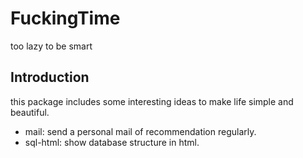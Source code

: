 # FuckingTime
too lazy to be smart

## Introduction
this package includes some interesting ideas to make life simple and beautiful.

* mail: send a personal mail of recommendation regularly.
* sql-html: show database structure in html.
